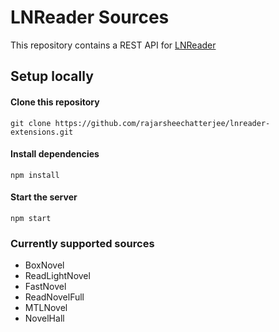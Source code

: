 # LNReader Sources

This repository contains a REST API for [LNReader](https://github.com/rajarsheechatterjee/lnreader)

## Setup locally

#### Clone this repository

```
git clone https://github.com/rajarsheechatterjee/lnreader-extensions.git
```

#### Install dependencies

```
npm install
```

#### Start the server

```
npm start
```

### Currently supported sources

-   BoxNovel
-   ReadLightNovel
-   FastNovel
-   ReadNovelFull
-   MTLNovel
-   NovelHall
